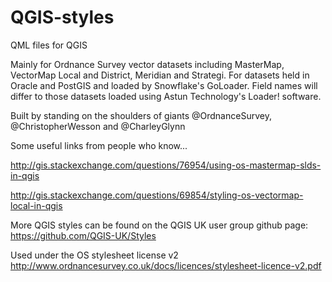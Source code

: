 QGIS-styles
===========

QML files for QGIS

Mainly for Ordnance Survey vector datasets including MasterMap, VectorMap Local and District, Meridian and Strategi.  For datasets held in Oracle and PostGIS and loaded by Snowflake's GoLoader.  Field names will differ to those datasets loaded using Astun Technology's Loader! software.

Built by standing on the shoulders of giants @OrdnanceSurvey, @ChristopherWesson and @CharleyGlynn

Some useful links from people who know...

http://gis.stackexchange.com/questions/76954/using-os-mastermap-slds-in-qgis

http://gis.stackexchange.com/questions/69854/styling-os-vectormap-local-in-qgis

More QGIS styles can be found on the QGIS UK user group github page: https://github.com/QGIS-UK/Styles

Used under the OS stylesheet license v2 http://www.ordnancesurvey.co.uk/docs/licences/stylesheet-licence-v2.pdf
